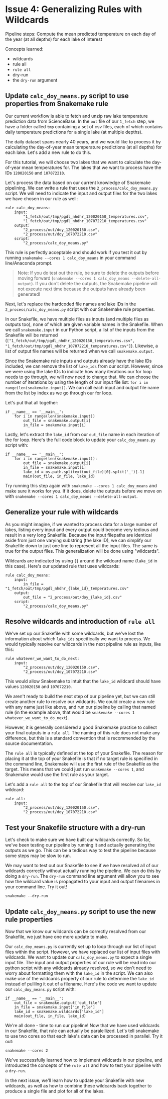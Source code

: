 # Issue 4: Generalizing Rules with Wildcards

Pipeline steps: Compute the mean predicted temperature on each day of the year (at all depths) for each lake of interest

Concepts learned:
- wildcards
- rule all
- `rule all`
- dry-run
- the `dry-run` argument

## Update `calc_doy_means.py` script to use properties from Snakemake rule
Our current workflow is able to fetch and unzip raw lake temperature prediction data from ScienceBase. In the `out` file of our `1_fetch` step, we have a folder called `tmp` containing a set of csv files, each of which contains daily temperature predictions for a single lake (at multiple depths).

The daily dataset spans nearly 40 years, and we would like to process it by calculating the day-of-year mean temperature predictions (at all depths) for each lake. Let's add a new rule to do this.

For this tutorial, we will choose two lakes that we want to calculate the day-of-year mean temperatures for. The lakes that we want to process have the IDs `120020150` and `107072210`.

Let's process the data based on our current knowledge of Snakemake pipelining. We can write a rule that uses the `2_process/calc_doy_means.py` script. We will need to indicate the input and output files for the two lakes we have chosen in our rule as well:
```
rule calc_doy_means:
    input:
        "1_fetch/out/tmp/pgdl_nhdhr_120020150_temperatures.csv",
        "1_fetch/out/tmp/pgdl_nhdhr_107072210_temperatures.csv"
    output:
        "2_process/out/doy_120020150.csv",
        "2_process/out/doy_107072210.csv"
    script:
        "2_process/calc_doy_means.py"
```

This rule is perfectly acceptable and should work if you test it out by running `snakemake --cores 1 calc_doy_means` in your command line/Anaconda prompt.

> Note: If you do test out the rule, be sure to delete the outputs before moving forward (`snakemake --cores 1 calc_doy_means --delete-all-output`). If you don't delete the outputs, the Snakemake pipeline will not execute next time because the outputs have already been generated!

Next, let's replace the hardcoded file names and lake IDs in the `2_process/calc_doy_means.py` script with our Snakemake rule properties.

In our Snakefile, we have multiple files as inputs (and multiple files as outputs too), none of which are given variable names in the Snakefile. When we call `snakemake.input` in our Python script, a list of the inputs from the Snakefile will be returned (`["1_fetch/out/tmp/pgdl_nhdhr_120020150_temperatures.csv", "1_fetch/out/tmp/pgdl_nhdhr_107072210_temperatures.csv"]`). Likewise, a list of output file names will be returned when we call `snakemake.output`.

Since the Snakemake rule inputs and outputs already have the lake IDs included, we can remove the list of `lake_ids` from our script. However, since we were using the lake IDs to indicate how many iterations our for loop needs to go through, we will now need to change that. We can choose the number of iterations by using the length of our input file list: `for i in range(len(snakemake.input))`. We can call each input and output file name from the list by index as we go through our for loop.

Let's put that all together:
```
if __name__ == '__main__':
    for i in range(len(snakemake.input))
        out_file = snakemake.output[i]
        in_file = snakemake.input[i]
```

Lastly, let's extract the `lake_id` from our `out_file` name in each iteration of the for loop. Here's the full code block to update your `calc_doy_means.py` script with:
```
if __name__ == '__main__':
    for i in range(len(snakemake.input)):
        out_file = snakemake.output[i]
        in_file = snakemake.input[i]
        lake_id = os.path.splitext(out_file)[0].split('_')[-1]
        main(out_file, in_file, lake_id)
```

Try running this step again with `snakemake --cores 1 calc_doy_means` and make sure it works for you. If it does, delete the outputs before we move on with `snakemake --cores 1 calc_doy_means --delete-all-output`.

## Generalize your rule with wildcards
As you might imagine, if we wanted to process data for a large number of lakes, listing every input and every output could become very tedious and result in a very long Snakefile. Because the input filepaths are identical aside from just one varying substring (the lake ID), we can simplify our Snakefile down to just one line to represent all the input files. The same is true for the output files. This generalization will be done using "wildcards".

Wildcards are indicated by using `{}` around the wildcard name (`lake_id` in this case). Here's our updated rule that uses wildcards:
```
rule calc_doy_means:
    input:
        in_file = "1_fetch/out/tmp/pgdl_nhdhr_{lake_id}_temperatures.csv"
    output:
        out_file = "2_process/out/doy_{lake_id}.csv"
    script:
        "2_process/calc_doy_means.py"
```

## Resolve wildcards and introduction of `rule all`
We've set up our Snakefile with some wildcards, but we've lost the information about which `lake_ids` specifically we want to process. We would typically resolve our wildcards in the next pipeline rule as inputs, like this:
```
rule whatever_we_want_to_do_next:
    input:
        "2_process/out/doy_120020150.csv",
        "2_process/out/doy_107072210.csv"
```

This would allow Snakemake to intuit that the `lake_id` wildcard should have values `120020150` and `107072210`.

We aren't ready to build the next step of our pipeline yet, but we can still create another rule to resolve our wildcards. We could create a new rule with any name just like above, and run our pipeline by calling that named rule (in the example above, that would be `snakemake --cores 1 whatever_we_want_to_do_next`).

However, it is generally considered a good Snakemake practice to collect your final outputs in a `rule all`. The naming of this rule does not make any difference, but this is a standard convention that is recommended by the source documentation.

The `rule all` is typically defined at the top of your Snakefile. The reason for placing it at the top of your Snakefile is that if no target rule is specified in the command line, Snakemake will use the first rule of the Snakefile as the target. This means that we could just run `snakemake --cores 1`, and Snakemake would use the first rule as your target. 

Let's add a `rule all` to the top of our Snakefile that will resolve our `lake_id` wildcard:
```
rule all:
    input:
        "2_process/out/doy_120020150.csv",
        "2_process/out/doy_107072210.csv"
```

## Test your Snakefile structure with a dry-run
Let's check to make sure we have built our wildcards correctly. So far, we've been testing our pipeline by running it and actually generating the outputs as we go. This can be a tedious way to test the pipeline because some steps may be slow to run.

We may want to test out our Snakefile to see if we have resolved all of our wildcards correctly without actually running the pipeline. We can do this by doing a `dry-run`. The `dry-run` command line argument will allow you to see how the wildcard value is propagated to your input and output filenames in your command line. Try it out!
```
snakemake --dry-run 
```

## Update `calc_doy_means.py` script to use the new rule properties
Now that we know our wildcards can be correctly resolved from our Snakefile, we just have one more update to make.

Our `calc_doy_means.py` is currently set up to loop through our list of input files within the script. However, we have replaced our list of input files with wildcards. We want to update our `calc_doy_means.py` to expect a single input file. The input and output properties of our rule will be read into our python script with any wildcards already resolved, so we don't need to worry about formatting them with the `lake_id` in the script. We can also make use of the wildcards property of our rule to determine the `lake_id` instead of pullilng it out of a filename. Here's the code we want to update our `calc_doy_means.py` script with:
```
if __name__ == '__main__':
    out_file = snakemake.output['out_file']
    in_file = snakemake.input['in_file']
    lake_id = snakemake.wildcards['lake_id']
    main(out_file, in_file, lake_id)
```

We're all done - time to run our pipeline! Now that we have used wildcards in our Snakefile, that rule can actually be paralellized. Let's tell snakemake to use two cores so that each lake's data can be processed in parallel. Try it out:
```
snakemake --cores 2
```

We've successfully learned how to implement wildcards in our pipeline, and introducted the concepts of the `rule all` and how to test your pipeline with a `dry-run`.

In the next issue, we'll learn how to update your Snakefile with new wildcards, as well as how to combine these wildcards back together to produce a single file and plot for all of the lakes.